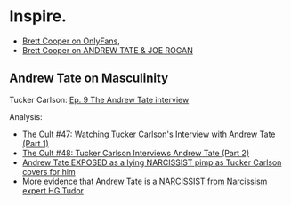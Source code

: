 # Inspire.
- [Brett Cooper on OnlyFans](https://youtu.be/6Z5oStk4Kag),
- [Brett Cooper on ANDREW TATE & JOE ROGAN](https://youtu.be/bMWFi1N8Kk8)

## Andrew Tate on Masculinity
Tucker Carlson: [Ep. 9  The Andrew Tate interview](https://twitter.com/TuckerCarlson/status/1678873144201818115)

Analysis:
- [The Cult #47: Watching Tucker Carlson's Interview with Andrew Tate (Part 1)](https://youtu.be/qxhmtHHdzxc)
- [The Cult #48: Tucker Carlson Interviews Andrew Tate (Part 2)](https://youtu.be/iDTGHffoyYk)
- [Andrew Tate EXPOSED as a lying NARCISSIST pimp as Tucker Carlson covers for him](https://youtu.be/QEuBeggGapI)
- [More evidence that Andrew Tate is a NARCISSIST from Narcissism expert HG Tudor](https://youtu.be/w94Cs00ZI8E)
